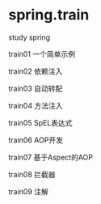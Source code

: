 spring.train
============

study spring


train01
一个简单示例

train02
依赖注入

train03
自动转配

train04
方法注入

train05
SpEL表达式

train06
AOP开发

train07
基于Aspect的AOP

train08
拦截器

train09
注解
